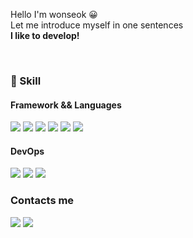 Hello I'm wonseok 😀 <br>
Let me introduce myself in one sentences <br>
**I like to develop!**

<br>

### 🤟 Skill

#### Framework && Languages
<img src="https://img.shields.io/badge/Android-3DDC84?style=flat&logo=Android&logoColor=white"/>  <img src="https://img.shields.io/badge/Kotlin-7F52FF?style=flat&logo=Kotlin&logoColor=white"/>  <img src="https://img.shields.io/badge/Java-007396?style=flat&logo=Java&logoColor=white"/> <img src="https://img.shields.io/badge/C-A8B9CC?style=flat&logo=C&logoColor=white"/>  <img src="https://img.shields.io/badge/C++-00599C?style=flat&logo=C++&logoColor=white"/>  <img src="https://img.shields.io/badge/Python-3776AB?style=flat&logo=Python&logoColor=white"/>
<br>

#### DevOps
<img src="https://img.shields.io/badge/Git-F05032?style=flat&logo=Git&logoColor=white"/> <img src="https://img.shields.io/badge/Github-181717?style=flat&logo=Github&logoColor=white"/> <img src="https://img.shields.io/badge/Ubuntu-E95420?style=flat&logo=Ubuntu&logoColor=white"/>
<br>


### Contacts me
<a href="https://math-coding.tistory.com" target="tistory"><img src="https://img.shields.io/badge/BLOG-09B3AF?style=flat&logo=Storyblok&logoColor=white"/></a>
<a href="https://mail.google.com/mail" target="gmail"><img src="https://img.shields.io/badge/Gmail-EA4335?style=flat&logo=Gmail&logoColor=white"/></a>

<!--
**ows3090/ows3090** is a ✨ _special_ ✨ repository because its `README.md` (this file) appears on your GitHub profile.
